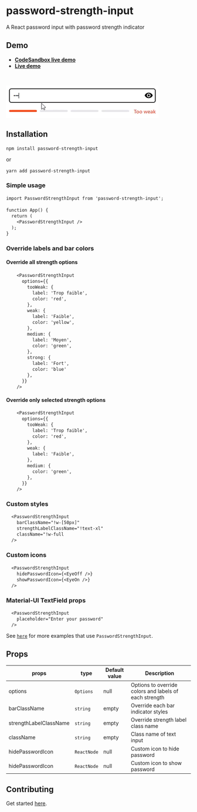 # password-strength-input

<p align="left">
A React password input with password strength indicator
</p>

## Demo

- **[CodeSandbox live demo](https://codesandbox.io/p/github/tiavina-mika/password-strength-input-demo)**
- **[Live demo](https://password-strength-input.netlify.app/)**

<br />

![Gif](https://github.com/tiavina-mika/password-strength-input/blob/main/screenshots/example.gif)

## Installation

```shell
npm install password-strength-input
```
or
```shell
yarn add password-strength-input
```

### Simple usage

```tsx
import PasswordStrengthInput from 'password-strength-input';

function App() {
  return (
    <PasswordStrengthInput />
  );
}
```

### Override labels and bar colors
#### Override all strength options
```tsx
    <PasswordStrengthInput
      options={{
        tooWeak: {
          label: 'Trop faible',
          color: 'red',
        },
        weak: {
          label: 'Faible',
          color: 'yellow',
        },
        medium: {
          label: 'Moyen',
          color: 'green',
        },
        strong: {
          label: 'Fort',
          color: 'blue'
        },
      }}
    />
```

#### Override only selected strength options
```tsx
    <PasswordStrengthInput
      options={{
        tooWeak: {
          label: 'Trop faible',
          color: 'red',
        },
        weak: {
          label: 'Faible',
        },
        medium: {
          color: 'green',
        },
      }}
    />
```

### Custom styles

```tsx
  <PasswordStrengthInput
    barClassName="!w-[50px]"
    strengthLabelClassName="!text-xl"
    className="!w-full
  />
```

### Custom icons

```tsx
  <PasswordStrengthInput
    hidePasswordIcon={<EyeOff />}
    showPasswordIcon={<EyeOn />}
  />
```

### Material-UI TextField props

```tsx
  <PasswordStrengthInput
    placeholder="Enter your password"
  />
```

See [`here`](https://github.com/tiavina-mika/password-strength-input/tree/main/example) for more examples that use `PasswordStrengthInput`.

## Props

|props |type                          | Default value                         | Description |
|----------------|-------------------------------|-----------------------------|-----------------------------|
|options|`Options`|null|Options to override colors and labels of each strength
|barClassName|`string`|empty|Override each bar indicator styles
|strengthLabelClassName|`string`|empty|Override strength label class name
|className|`string`|empty|Class name of text input
|hidePasswordIcon|`ReactNode`|null|Custom icon to hide password
|hidePasswordIcon|`ReactNode`|null|Custom icon to show password

## Contributing

Get started [here](https://github.com/tiavina-mika/password-strength-input/blob/main/CONTRIBUTING.md).
